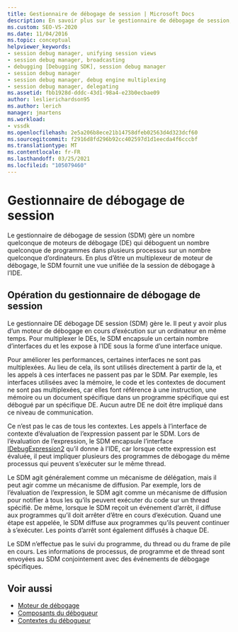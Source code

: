 ```yaml
---
title: Gestionnaire de débogage de session | Microsoft Docs
description: En savoir plus sur le gestionnaire de débogage de session, qui gère plusieurs moteurs de débogage qui déboguent des programmes dans plusieurs processus sur un nombre quelconque d’ordinateurs.
ms.custom: SEO-VS-2020
ms.date: 11/04/2016
ms.topic: conceptual
helpviewer_keywords:
- session debug manager, unifying session views
- session debug manager, broadcasting
- debugging [Debugging SDK], session debug manager
- session debug manager
- session debug manager, debug engine multiplexing
- session debug manager, delegating
ms.assetid: fbb1928d-dddc-43d1-98a4-e23b0ecbae09
author: leslierichardson95
ms.author: lerich
manager: jmartens
ms.workload:
- vssdk
ms.openlocfilehash: 2e5a206b8ece21b14758dfeb02563d4d323dcf60
ms.sourcegitcommit: f2916d8fd296b92cc402597d1d1eecda4f6cccbf
ms.translationtype: MT
ms.contentlocale: fr-FR
ms.lasthandoff: 03/25/2021
ms.locfileid: "105079460"
---
```

# <a name="session-debug-manager"></a>Gestionnaire de débogage de session
Le gestionnaire de débogage de session (SDM) gère un nombre quelconque de moteurs de débogage (DE) qui déboguent un nombre quelconque de programmes dans plusieurs processus sur un nombre quelconque d’ordinateurs. En plus d’être un multiplexeur de moteur de débogage, le SDM fournit une vue unifiée de la session de débogage à l’IDE.

## <a name="session-debug-manager-operation"></a>Opération du gestionnaire de débogage de session
 Le gestionnaire DE débogage DE session (SDM) gère le. Il peut y avoir plus d’un moteur de débogage en cours d’exécution sur un ordinateur en même temps. Pour multiplexer le DEs, le SDM encapsule un certain nombre d’interfaces du et les expose à l’IDE sous la forme d’une interface unique.

 Pour améliorer les performances, certaines interfaces ne sont pas multiplexées. Au lieu de cela, ils sont utilisés directement à partir de la, et les appels à ces interfaces ne passent pas par le SDM. Par exemple, les interfaces utilisées avec la mémoire, le code et les contextes de document ne sont pas multiplexées, car elles font référence à une instruction, une mémoire ou un document spécifique dans un programme spécifique qui est débogué par un spécifique DE. Aucun autre DE ne doit être impliqué dans ce niveau de communication.

 Ce n’est pas le cas de tous les contextes. Les appels à l’interface de contexte d’évaluation de l’expression passent par le SDM. Lors de l’évaluation de l’expression, le SDM encapsule l’interface [IDebugExpression2](../../extensibility/debugger/reference/idebugexpression2.md) qu’il donne à l’IDE, car lorsque cette expression est évaluée, il peut impliquer plusieurs des programmes de débogage du même processus qui peuvent s’exécuter sur le même thread.

 Le SDM agit généralement comme un mécanisme de délégation, mais il peut agir comme un mécanisme de diffusion. Par exemple, lors de l’évaluation de l’expression, le SDM agit comme un mécanisme de diffusion pour notifier à tous les qu’ils peuvent exécuter du code sur un thread spécifié. De même, lorsque le SDM reçoit un événement d’arrêt, il diffuse aux programmes qu’il doit arrêter d’être en cours d’exécution. Quand une étape est appelée, le SDM diffuse aux programmes qu’ils peuvent continuer à s’exécuter. Les points d’arrêt sont également diffusés à chaque DE.

 Le SDM n’effectue pas le suivi du programme, du thread ou du frame de pile en cours. Les informations de processus, de programme et de thread sont envoyées au SDM conjointement avec des événements de débogage spécifiques.

## <a name="see-also"></a>Voir aussi
- [Moteur de débogage](../../extensibility/debugger/debug-engine.md)
- [Composants du débogueur](../../extensibility/debugger/debugger-components.md)
- [Contextes du débogueur](../../extensibility/debugger/debugger-contexts.md)

